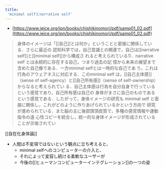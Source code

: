 ```yaml
---
title:
 'minimal selfとnarrative self'
---
```


- [https://www.ieice.org/jpn/books/chishikinomori/pdf/samp01_02.pdf](https://www.ieice.org/jpn/books/chishikinomori/pdf/samp01_02.pdf)
> 身体のイメージは「[[自己]]とは何か」ということと密接に関係している．さらに最近の
>  認知科学では，自己意識との関連で，自己は[[narrative self]]と[[minimal self]]から構成さ
>  れると考えられている1)．narrative self とは永続的に存在する自己，つまり過去の記
>  憶から未来の展望まで含めた自己像である．一方minimal selfとは一時的な自己であ
>  り，これは行為のアウェアネスに対応する．このminimal self は，[[自己主体感]]（sense
>  of self-agency）と[[自己所有感]]（sense of self-ownership）からなると考えられてい
>  る．自己主体感は行為を自分自身で行っているという感覚であり，自己所有感は自己の
>  身体がまさに自己のものであるという感覚である．したがって，身体イメージの研究も
>  minimal self と密接に関係し，これがどのように作りあげられているかという方向で
>  研究が進められている．また脳の主に後部頭頂皮質で，多種の感覚情報や運動指令の遠
>  心性コピーを統合し，統一的な身体イメージが形成されていることが示唆されてい

[[自在化身体論]]
- 人間は不変項ではないという観点に立ち考えると、
    - minimal selfへのコンピューターの介入と、
    - それによって変容し続ける柔軟なユーザーが
    - 今後の[[ヒューマンコンピューターインテグレーション]]の一つの姿